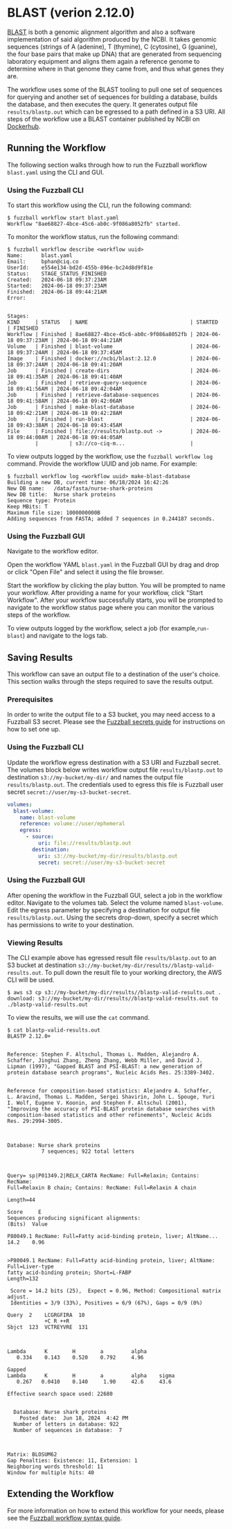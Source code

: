 # BLAST (verion 2.12.0)

[BLAST](https://blast.ncbi.nlm.nih.gov/Blast.cgi) is both a genomic alignment
algorithm and also a software implementation of said algorithm produced by the
NCBI. It takes genomic sequences (strings of A (adenine), T (thymine), C
(cytosine), G (guanine), the four base pairs that make up DNA) that are
generated from sequencing laboratory equipment and aligns them again a reference
genome to determine where in that genome they came from, and thus what genes
they are.

The workflow uses some of the BLAST tooling to pull one set of sequences for
querying and another set of sequences for building a database, builds the
database, and then executes the query. It generates output file
`results/blastp.out` which can be egressed to a path defined in a S3 URI. All
steps of the workflow use a BLAST container published by NCBI on
[Dockerhub](https://hub.docker.com/r/ncbi/blast).

## Running the Workflow

The following section walks through how to run the Fuzzball workflow
`blast.yaml` using the CLI and GUI.

### Using the Fuzzball CLI

To start this workflow using the CLI, run the following command:

```text
$ fuzzball workflow start blast.yaml
Workflow "8ae68827-4bce-45c6-ab0c-9f086a8052fb" started.
```

To monitor the workflow status, run the following command:

```text
$ fuzzball workflow describe <workflow uuid> 
Name:      blast.yaml
Email:     bphan@ciq.co
UserId:    e554e134-bd2d-455b-896e-bc24d8d9f81e
Status:    STAGE_STATUS_FINISHED
Created:   2024-06-18 09:37:23AM
Started:   2024-06-18 09:37:23AM
Finished:  2024-06-18 09:44:21AM
Error:     


Stages:
KIND     | STATUS   | NAME                                 | STARTED               | FINISHED
Workflow | Finished | 8ae68827-4bce-45c6-ab0c-9f086a8052fb | 2024-06-18 09:37:23AM | 2024-06-18 09:44:21AM
Volume   | Finished | blast-volume                         | 2024-06-18 09:37:24AM | 2024-06-18 09:37:45AM
Image    | Finished | docker://ncbi/blast:2.12.0           | 2024-06-18 09:37:24AM | 2024-06-18 09:41:20AM
Job      | Finished | create-dirs                          | 2024-06-18 09:41:35AM | 2024-06-18 09:41:40AM
Job      | Finished | retrieve-query-sequence              | 2024-06-18 09:41:56AM | 2024-06-18 09:42:04AM
Job      | Finished | retrieve-database-sequences          | 2024-06-18 09:41:58AM | 2024-06-18 09:42:06AM
Job      | Finished | make-blast-database                  | 2024-06-18 09:42:21AM | 2024-06-18 09:42:28AM
Job      | Finished | run-blast                            | 2024-06-18 09:43:38AM | 2024-06-18 09:43:45AM
File     | Finished | file://results/blastp.out ->         | 2024-06-18 09:44:00AM | 2024-06-18 09:44:05AM
         |          | s3://co-ciq-m...                     |                   
```

To view outputs logged by the workflow, use the `fuzzball workflow log` command.
Provide the workflow UUID and job name. For example:

```text
$ fuzzball workflow log <workflow uuid> make-blast-database
Building a new DB, current time: 06/18/2024 16:42:26
New DB name:   /data/fasta/nurse-shark-proteins
New DB title:  Nurse shark proteins
Sequence type: Protein
Keep MBits: T
Maximum file size: 1000000000B
Adding sequences from FASTA; added 7 sequences in 0.244187 seconds.
```

### Using the Fuzzball GUI

Navigate to the workflow editor.

Open the workflow YAML `blast.yaml` in the Fuzzball GUI by drag and drop or
click "Open File" and select it using the file browser.

Start the workflow by clicking the play button. You will be prompted to name your
workflow. After providing a name for your workflow, click "Start Workflow".
After your workflow successfully starts, you will be prompted to navigate to the
workflow status page where you can monitor the various steps of the workflow.

To view outputs logged by the workflow, select a job (for example,`run-blast`)
and navigate to the logs tab.

## Saving Results

This workflow can save an output file to a destination of the user's choice.
This section walks through the steps required to save the results output.

### Prerequisites

In order to write the output file to a S3 bucket, you may need access to a
Fuzzball S3 secret. Please see the
[Fuzzball secrets guide](https://beta.fuzzball.io/docs/user-guide/secrets)
for instructions on how to set one up.

### Using the Fuzzball CLI

Update the workflow egress destination with a S3 URI and Fuzzball secret. The
volumes block below writes workflow output file
`results/blastp.out` to destination `s3://my-bucket/my-dir/` and
names the output file `results/blastp.out`. The credentials used
to egress this file is Fuzzball user secret `secret://user/my-s3-bucket-secret`.

```yaml
volumes:
  blast-volume:
    name: blast-volume
    reference: volume://user/ephemeral
    egress:
      - source:
          uri: file://results/blastp.out
        destination:
          uri: s3://my-bucket/my-dir/results/blastp.out
          secret: secret://user/my-s3-bucket-secret
```

### Using the Fuzzball GUI

After opening the workflow in the Fuzzball GUI, select a job in the workflow
editor. Navigate to the volumes tab. Select the volume named `blast-volume`.
Edit the egress parameter by specifying a destination for output file
`results/blastp.out`. Using the secrets drop-down, specify a secret which has
permissions to write to your destination.

### Viewing Results

The CLI example above has egressed result file `results/blastp.out` to an S3
bucket at destination `s3://my-bucket/my-dir/results//blastp-valid-results.out`.
To pull down the result file to your working directory, the AWS CLI will be
used.

```text
$ aws s3 cp s3://my-bucket/my-dir/results//blastp-valid-results.out . 
download: s3://my-bucket/my-dir/results//blastp-valid-results.out to ./blastp-valid-results.out
```

To view the results, we will use the `cat` command.

```text
$ cat blastp-valid-results.out 
BLASTP 2.12.0+


Reference: Stephen F. Altschul, Thomas L. Madden, Alejandro A.
Schaffer, Jinghui Zhang, Zheng Zhang, Webb Miller, and David J.
Lipman (1997), "Gapped BLAST and PSI-BLAST: a new generation of
protein database search programs", Nucleic Acids Res. 25:3389-3402.


Reference for composition-based statistics: Alejandro A. Schaffer,
L. Aravind, Thomas L. Madden, Sergei Shavirin, John L. Spouge, Yuri
I. Wolf, Eugene V. Koonin, and Stephen F. Altschul (2001),
"Improving the accuracy of PSI-BLAST protein database searches with
composition-based statistics and other refinements", Nucleic Acids
Res. 29:2994-3005.



Database: Nurse shark proteins
           7 sequences; 922 total letters



Query= sp|P01349.2|RELX_CARTA RecName: Full=Relaxin; Contains: RecName:
Full=Relaxin B chain; Contains: RecName: Full=Relaxin A chain

Length=44
                                                                      Score     E
Sequences producing significant alignments:                          (Bits)  Value

P80049.1 RecName: Full=Fatty acid-binding protein, liver; AltName...  14.2    0.96 


>P80049.1 RecName: Full=Fatty acid-binding protein, liver; AltName: Full=Liver-type 
fatty acid-binding protein; Short=L-FABP
Length=132

 Score = 14.2 bits (25),  Expect = 0.96, Method: Compositional matrix adjust.
 Identities = 3/9 (33%), Positives = 6/9 (67%), Gaps = 0/9 (0%)

Query  2    LCGRGFIRA  10
            +C R ++R 
Sbjct  123  VCTREYVRE  131



Lambda      K        H        a         alpha
   0.334    0.143    0.520    0.792     4.96 

Gapped
Lambda      K        H        a         alpha    sigma
   0.267   0.0410    0.140     1.90     42.6     43.6 

Effective search space used: 22680


  Database: Nurse shark proteins
    Posted date:  Jun 18, 2024  4:42 PM
  Number of letters in database: 922
  Number of sequences in database:  7



Matrix: BLOSUM62
Gap Penalties: Existence: 11, Extension: 1
Neighboring words threshold: 11
Window for multiple hits: 40
```

## Extending the Workflow

For more information on how to extend this workflow for your needs, please see
the
[Fuzzball workflow syntax guide](https://beta.fuzzball.io/docs/appendices/workflow-syntax/).
